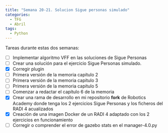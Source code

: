 ```yaml
---
title: "Semana 20-21. Solucion Sigue personas simulado"
categories:
  - TFG
  - Abril
tags:
  - Python
---
```


Tareas durante estas dos semanas:
- [ ] Implementar algoritmo VFF en las soluciones de Sigue Personas
- [ ] Crear una solución para el ejercicio Sigue Personas simulado.
- [x] Corregir plugin
- [ ] Primera versión de la memoria capítulo 2
- [ ] Primera versión de la memoria capítulo 3
- [ ] Primera versión de la memoria capítulo 5
- [ ] Comenzar a redactar el capítulo 6 de la memoria
- [x] Crear una rama de desarrollo en mi repositorio **fork** de Robotics Academy donde tenga los 2 ejercicios Sigue Personas y los ficheros del RADI 4 acualizados
- [x] Creación de una imagen Docker de un RADI 4 adaptado con los 2 ejercicios en funcionamiento
- [ ] Corregir o comprender el error de gazebo stats en el manager-4.0.py